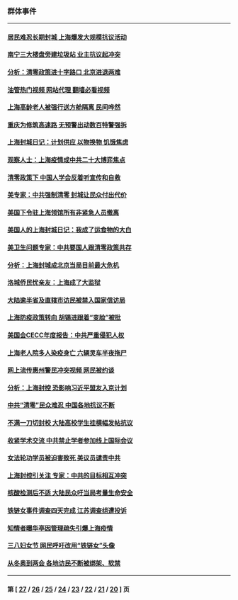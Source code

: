 ### 群体事件
---
#### [居民难忍长期封城 上海爆发大规模抗议活动](../../pages/ncid279/n13724894.md?05081245) 
#### [南宁三大楼盘旁建垃圾站 业主抗议起冲突](../../pages/ncid279/n13723244.md?05081245) 
#### [分析：清零政策进十字路口 北京进退两难](../../pages/ncid279/n13722760.md?05081245) 
#### [油管热门视频 网站代理 翻墙必看视频](http://209.222.30.114:81/youtube.html?05081245)
#### [上海高龄老人被强行送方舱隔离 民间哗然](../../pages/ncid279/n13717318.md?05081245) 
#### [重庆为修筑高速路 无预警出动数百特警强拆](../../pages/ncid279/n13716893.md?05081245) 
#### [上海封城日记：计划供应 以物换物 饥饿焦虑](../../pages/ncid279/n13715646.md?05081245) 
#### [观察人士：上海疫情成中共二十大博弈焦点](../../pages/ncid279/n13713349.md?05081245) 
#### [清零政策下 中国人学会反着听宣传和自救](../../pages/ncid279/n13711002.md?05081245) 
#### [美专家：中共强制清零 封城让民众付出代价](../../pages/ncid279/n13709482.md?05081245) 
#### [美国下令驻上海领馆所有非紧急人员撤离](../../pages/ncid279/n13709373.md?05081245) 
#### [美国人的上海封城日记：我成了运食物的大白](../../pages/ncid279/n13707573.md?05081245) 
#### [美卫生问题专家：中共要国人跟清零政策共存](../../pages/ncid279/n13705925.md?05081245) 
#### [分析：上海封城成北京当局目前最大危机](../../pages/ncid279/n13702771.md?05081245) 
#### [洛城侨民忧亲友：上海成了大监狱](../../pages/ncid279/n13693937.md?05081245) 
#### [大陆逾半省及直辖市访民被禁入国家信访局](../../pages/ncid279/n13689201.md?05081245) 
#### [上海防疫政策转向 胡锡进跟着“变脸”被批](../../pages/ncid279/n13688098.md?05081245) 
#### [美国会CECC年度报告：中共严重侵犯人权](../../pages/ncid279/n13687784.md?05081245) 
#### [上海老人院多人染疫身亡 六辆灵车半夜拖尸](../../pages/ncid279/n13687060.md?05081245) 
#### [网上流传惠州警民冲突视频 网民被约谈](../../pages/ncid279/n13687562.md?05081245) 
#### [分析：上海封控 恐影响习近平盟友入京计划](../../pages/ncid279/n13686881.md?05081245) 
#### [中共“清零”民众难忍 中国各地抗议不断](../../pages/ncid279/n13685186.md?05081245) 
#### [不满一刀切封校 大陆高校学生挂横幅发帖抗议](../../pages/ncid279/n13683669.md?05081245) 
#### [收紧学术交流 中共禁止学者参加线上国际会议](../../pages/ncid279/n13684255.md?05081245) 
#### [女法轮功学员被迫害致死 美议员谴责中共](../../pages/ncid279/n13682069.md?05081245) 
#### [上海封控引关注 专家：中共的目标相互冲突](../../pages/ncid279/n13679402.md?05081245) 
#### [核酸检测后不适 大陆民众吁当局考量生命安全](../../pages/ncid279/n13674223.md?05081245) 
#### [铁链女事件调查四天完成 江苏调查组遭投诉](../../pages/ncid279/n13673940.md?05081245) 
#### [知情者曝华亭因管理疏失引爆上海疫情](../../pages/ncid279/n13642418.md?05081245) 
#### [三八妇女节 网民呼吁改用“铁链女”头像](../../pages/ncid279/n13629332.md?05081245) 
#### [从冬奥到两会 各地访民不断被绑架、软禁](../../pages/ncid279/n13623432.md?05081245) 

---
#### 第 [ [27](./27.md?05081245) / [26](./26.md?05081245) / [25](./25.md?05081245) / [24](./24.md?05081245) / [23](./23.md?05081245) / [22](./22.md?05081245) / [21](./21.md?05081245) / [20](./20.md?05081245) ] 页
